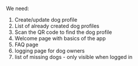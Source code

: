 We need: 
1) Create/update dog profile
2) List of already created dog profiles
3) Scan the QR code to find the dog profile
4) Welcome page with basics of the app
5) FAQ page
6) logging page for dog owners
7) list of missing dogs - only visible when logged in



